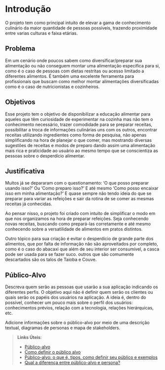 # Introdução

O projeto tem como principal intuito de elevar a gama de conhecimento culinário da maior quantidade de pessoas possíveis, trazendo proximidade entre varias culturas e faixa etárias.

## Problema

Em um cenário onde poucos sabem como diversificar/preparar sua alimentação ou não conseguem montar uma alimentação especifica para si, como é o caso de pessoas com dietas restritas ou acesso limitado a diferentes alimentos. É também uma excelente ferramenta para profissionais que buscam como melhor montar alimentações diversificadas como é o caso de nutricionistas e cozinheiros.


## Objetivos

Esse projeto tem o objetivo de disponibilizar a educação alimentar para aqueles que têm curiosidade de experimentar na cozinha mas não tem o conhecimento necessário, trazer comodidade para se preparar receitas, possibilitar a troca de informações culinárias uns com os outros, encontrar receitas utilizando ingredientes como forma de pesquisa, não apenas simplificando na hora de planejar o que comer, mas mostrando diversas sugestões de receitas e modos de preparo dando assim uma alimentação mais rica e praticidade ao usuário ao mesmo tempo que se conscientiza as pessoas sobre o desperdício alimentar.


## Justificativa

Muitos já se depararam com o questionamento: ‘O que posso preparar usando isso?’ Ou ‘Como preparo isso?’ E até mesmo ‘Como posso encaixar isso em minha alimentação?’ E quase sempre não tendo ideia do que se preparar para variar as refeições e sair da rotina de se comer as mesmas receitas já conhecidas.

Ao pensar nisso, o projeto foi criado com intuito de simplificar o modo em que nos organizamos na hora de preparar refeições. Seja conhecendo novas receitas,  buscando como prepará-las corretamente e até mesmo conhecendo sobre a versatilidade de alimentos em pratos distintos. 

Outro tópico para sua criação é evitar o desperdício de grande parte dos alimentos, que por falta de informação não são aproveitados por completo, como é o caso do abacaxi que além de seu interior ser consumível, a casca pode ser usada para se fazer suco. outros que são comumente descartados são os talos de Taioba e Couve.


## Público-Alvo

Descreva quem serão as pessoas que usarão a sua aplicação indicando os diferentes perfis. O objetivo aqui não é definir quem serão os clientes ou quais serão os papéis dos usuários na aplicação. A ideia é, dentro do possível, conhecer um pouco mais sobre o perfil dos usuários: conhecimentos prévios, relação com a tecnologia, relações
hierárquicas, etc.

Adicione informações sobre o público-alvo por meio de uma descrição textual, diagramas de personas e mapa de stakeholders.

> **Links Úteis**:
> - [Público-alvo](https://blog.hotmart.com/pt-br/publico-alvo/)
> - [Como definir o público alvo](https://exame.com/pme/5-dicas-essenciais-para-definir-o-publico-alvo-do-seu-negocio/)
> - [Público-alvo: o que é, tipos, como definir seu público e exemplos](https://klickpages.com.br/blog/publico-alvo-o-que-e/)
> - [Qual a diferença entre público-alvo e persona?](https://rockcontent.com/blog/diferenca-publico-alvo-e-persona/)
